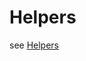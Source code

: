 # Helpers

see [Helpers](https://hzrd149.github.io/applesauce/typedoc/modules/applesauce_factory.Helpers.html)
